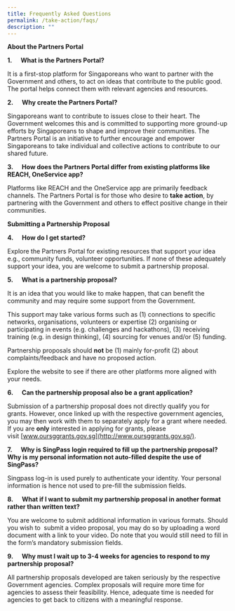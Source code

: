```yaml
---
title: Frequently Asked Questions
permalink: /take-action/faqs/
description: ""
---
```

 <!-- /\* Style Definitions \*/ p.MsoNormal, li.MsoNormal, div.MsoNormal {mso-style-unhide:no; mso-style-qformat:yes; mso-style-parent:""; margin-top:0cm; margin-right:0cm; margin-bottom:8.0pt; margin-left:0cm; line-height:107%; mso-pagination:widow-orphan; font-size:11.0pt; font-family:"Calibri",sans-serif; mso-ascii-font-family:Calibri; mso-ascii-theme-font:minor-latin; mso-fareast-font-family:Calibri; mso-fareast-theme-font:minor-latin; mso-hansi-font-family:Calibri; mso-hansi-theme-font:minor-latin; mso-bidi-font-family:"Times New Roman"; mso-bidi-theme-font:minor-bidi; mso-ansi-language:EN-US; mso-fareast-language:EN-US;} a:link, span.MsoHyperlink {mso-style-priority:99; color:#0563C1; mso-themecolor:hyperlink; text-decoration:underline; text-underline:single;} a:visited, span.MsoHyperlinkFollowed {mso-style-noshow:yes; mso-style-priority:99; color:#954F72; mso-themecolor:followedhyperlink; text-decoration:underline; text-underline:single;} p.MsoListParagraph, li.MsoListParagraph, div.MsoListParagraph {mso-style-priority:34; mso-style-unhide:no; mso-style-qformat:yes; margin-top:0cm; margin-right:0cm; margin-bottom:8.0pt; margin-left:36.0pt; mso-add-space:auto; line-height:107%; mso-pagination:widow-orphan; font-size:11.0pt; font-family:"Calibri",sans-serif; mso-ascii-font-family:Calibri; mso-ascii-theme-font:minor-latin; mso-fareast-font-family:Calibri; mso-fareast-theme-font:minor-latin; mso-hansi-font-family:Calibri; mso-hansi-theme-font:minor-latin; mso-bidi-font-family:"Times New Roman"; mso-bidi-theme-font:minor-bidi; mso-ansi-language:EN-US; mso-fareast-language:EN-US;} p.MsoListParagraphCxSpFirst, li.MsoListParagraphCxSpFirst, div.MsoListParagraphCxSpFirst {mso-style-priority:34; mso-style-unhide:no; mso-style-qformat:yes; mso-style-type:export-only; margin-top:0cm; margin-right:0cm; margin-bottom:0cm; margin-left:36.0pt; mso-add-space:auto; line-height:107%; mso-pagination:widow-orphan; font-size:11.0pt; font-family:"Calibri",sans-serif; mso-ascii-font-family:Calibri; mso-ascii-theme-font:minor-latin; mso-fareast-font-family:Calibri; mso-fareast-theme-font:minor-latin; mso-hansi-font-family:Calibri; mso-hansi-theme-font:minor-latin; mso-bidi-font-family:"Times New Roman"; mso-bidi-theme-font:minor-bidi; mso-ansi-language:EN-US; mso-fareast-language:EN-US;} p.MsoListParagraphCxSpMiddle, li.MsoListParagraphCxSpMiddle, div.MsoListParagraphCxSpMiddle {mso-style-priority:34; mso-style-unhide:no; mso-style-qformat:yes; mso-style-type:export-only; margin-top:0cm; margin-right:0cm; margin-bottom:0cm; margin-left:36.0pt; mso-add-space:auto; line-height:107%; mso-pagination:widow-orphan; font-size:11.0pt; font-family:"Calibri",sans-serif; mso-ascii-font-family:Calibri; mso-ascii-theme-font:minor-latin; mso-fareast-font-family:Calibri; mso-fareast-theme-font:minor-latin; mso-hansi-font-family:Calibri; mso-hansi-theme-font:minor-latin; mso-bidi-font-family:"Times New Roman"; mso-bidi-theme-font:minor-bidi; mso-ansi-language:EN-US; mso-fareast-language:EN-US;} p.MsoListParagraphCxSpLast, li.MsoListParagraphCxSpLast, div.MsoListParagraphCxSpLast {mso-style-priority:34; mso-style-unhide:no; mso-style-qformat:yes; mso-style-type:export-only; margin-top:0cm; margin-right:0cm; margin-bottom:8.0pt; margin-left:36.0pt; mso-add-space:auto; line-height:107%; mso-pagination:widow-orphan; font-size:11.0pt; font-family:"Calibri",sans-serif; mso-ascii-font-family:Calibri; mso-ascii-theme-font:minor-latin; mso-fareast-font-family:Calibri; mso-fareast-theme-font:minor-latin; mso-hansi-font-family:Calibri; mso-hansi-theme-font:minor-latin; mso-bidi-font-family:"Times New Roman"; mso-bidi-theme-font:minor-bidi; mso-ansi-language:EN-US; mso-fareast-language:EN-US;} .MsoChpDefault {mso-style-type:export-only; mso-default-props:yes; font-size:11.0pt; mso-ansi-font-size:11.0pt; mso-bidi-font-size:11.0pt; font-family:"Calibri",sans-serif; mso-ascii-font-family:Calibri; mso-ascii-theme-font:minor-latin; mso-fareast-font-family:Calibri; mso-fareast-theme-font:minor-latin; mso-hansi-font-family:Calibri; mso-hansi-theme-font:minor-latin; mso-bidi-font-family:"Times New Roman"; mso-bidi-theme-font:minor-bidi; mso-font-kerning:0pt; mso-ligatures:none; mso-ansi-language:EN-US; mso-fareast-language:EN-US;} .MsoPapDefault {mso-style-type:export-only; margin-bottom:8.0pt; line-height:107%;} @page WordSection1 {size:612.0pt 792.0pt; margin:72.0pt 72.0pt 72.0pt 72.0pt; mso-header-margin:36.0pt; mso-footer-margin:36.0pt; mso-paper-source:0;} div.WordSection1 {page:WordSection1;} /\* List Definitions \*/ @list l0 {mso-list-id:894320029; mso-list-type:hybrid; mso-list-template-ids:1491911384 793573590 1208549401 1208549403 1208549391 1208549401 1208549403 1208549391 1208549401 1208549403;} @list l0:level1 {mso-level-tab-stop:none; mso-level-number-position:left; text-indent:-18.0pt; mso-ansi-font-weight:bold;} @list l0:level2 {mso-level-number-format:alpha-lower; mso-level-tab-stop:none; mso-level-number-position:left; text-indent:-18.0pt;} @list l0:level3 {mso-level-number-format:roman-lower; mso-level-tab-stop:none; mso-level-number-position:right; text-indent:-9.0pt;} @list l0:level4 {mso-level-tab-stop:none; mso-level-number-position:left; text-indent:-18.0pt;} @list l0:level5 {mso-level-number-format:alpha-lower; mso-level-tab-stop:none; mso-level-number-position:left; text-indent:-18.0pt;} @list l0:level6 {mso-level-number-format:roman-lower; mso-level-tab-stop:none; mso-level-number-position:right; text-indent:-9.0pt;} @list l0:level7 {mso-level-tab-stop:none; mso-level-number-position:left; text-indent:-18.0pt;} @list l0:level8 {mso-level-number-format:alpha-lower; mso-level-tab-stop:none; mso-level-number-position:left; text-indent:-18.0pt;} @list l0:level9 {mso-level-number-format:roman-lower; mso-level-tab-stop:none; mso-level-number-position:right; text-indent:-9.0pt;} -->

**About the Partners Portal**

**1.**&nbsp;&nbsp;&nbsp;&nbsp;&nbsp;**What is the Partners Portal?**

It is a first-stop platform for Singaporeans who want to partner with the Government and others, to act on ideas that contribute to the public good. The portal helps connect them with relevant agencies and resources.

**2.**&nbsp;&nbsp;&nbsp;&nbsp;&nbsp;**Why create the Partners Portal?**

Singaporeans want to contribute to issues close to their heart. The Government welcomes this and is committed to supporting more ground-up efforts by Singaporeans to shape and improve their communities. The Partners Portal is an initiative to further encourage and&nbsp;empower Singaporeans to take individual and collective actions to contribute to our shared future.

**3.**&nbsp;&nbsp;&nbsp;&nbsp;&nbsp;**How does the Partners Portal differ from existing platforms like REACH, OneService app?**

Platforms like REACH and the OneService app are primarily feedback channels. The Partners Portal is for those who desire to&nbsp;**take action**, by partnering with the Government and others to effect positive change in their communities.

**Submitting a Partnership Proposal**

**4.**&nbsp;&nbsp;&nbsp;&nbsp;&nbsp;**How do I get started?**

Explore the Partners Portal for existing resources that support your idea e.g., community funds, volunteer opportunities. If none of these adequately support your idea, you are welcome to submit a partnership proposal.&nbsp;&nbsp;

**5.**&nbsp;&nbsp;&nbsp;&nbsp;&nbsp;**What is a partnership proposal?**

It is an idea that you would like to make happen, that can benefit the community and may require some support from the Government.

This support may take various forms such as (1) connections to specific networks, organisations, volunteers or expertise (2) organising or participating in events (e.g. challenges and hackathons), (3) receiving training (e.g. in design thinking), (4) sourcing for venues and/or (5) funding.&nbsp;

Partnership proposals should&nbsp;**not**&nbsp;be (1) mainly for-profit (2) about complaints/feedback and have no proposed action.&nbsp;

Explore the website to see if there are other platforms more aligned with your needs.

**6.**&nbsp;&nbsp;&nbsp;&nbsp;&nbsp;**Can the partnership proposal also be a grant application?**

Submission of a partnership proposal does not directly qualify you for grants. However, once linked up with the respective government agencies, you may then work with them to separately apply for a grant where needed. If you are&nbsp;**only**&nbsp;interested in applying for grants, please visit&nbsp;[www.oursggrants.gov.sg](http://www.oursggrants.gov.sg/).

**7.**&nbsp;&nbsp;&nbsp;&nbsp;&nbsp;**Why is SingPass login required to fill up the partnership proposal? Why is my personal information not auto-filled despite the use of SingPass?**

Singpass log-in is used purely to authenticate your identity. Your personal information is hence not used to pre-fill the submission fields.

**8.**&nbsp;&nbsp;&nbsp;&nbsp;&nbsp;**What if I want to submit my partnership proposal in another format rather than written text?**

You are welcome to submit additional information in various formats. Should you wish to&nbsp;&nbsp;submit a video proposal, you may do so by uploading a word document with a link to your video. Do note that you would still need to fill in the form’s mandatory submission fields.

**9.**&nbsp;&nbsp;&nbsp;&nbsp;&nbsp;**Why must I wait up to 3-4 weeks for agencies to respond to my partnership proposal?**&nbsp;

All partnership proposals developed are taken seriously by the respective Government agencies. Complex proposals will require more time for agencies to assess their feasibility. Hence, adequate time is needed for agencies to get back to citizens with a meaningful response.